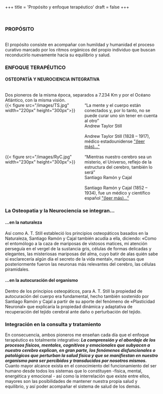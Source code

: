 +++
title = 'Propósito y enfoque terapéutico'
draft = false
+++

<br/>
<h3>PROPÓSITO</h3>
<br/>
El propósito consiste en acompañar con humildad y humanidad el proceso curativo marcado
por los ritmos orgánicos del propio individuo que buscan reconducirlo nuevamente hacia su
equilibrio y salud.

<h3>ENFOQUE TERAPÉUTICO</h3>

<h4>OSTEOPATÍA Y NEUROCIENCIA INTEGRATIVA</h4>
<br/>
Dos pioneros de la misma época, separados a 7.234 Km y por el Océano Atlántico, con la misma visión.

<div style="display: flex; align-items: flex-start;">
  <div style="flex: 1; margin-right: 20px;">
    {{< figure src="/images/TS.jpg" width="220px" height="300px">}}
  </div>
  <div style="flex: 1;">
    <div class = "text-box">
         “La mente y el cuerpo están conectados y, por lo tanto, no se puede curar uno sin tener en cuenta al otro”
    </div>
    <div class="author">Andrew Taylor Still</div>
    <br/>
    Andrew Taylor Still (1828 – 1917), médico estadounidense <a href="#" onclick="openPopup('Andrew Taylor Still (1828 – 1917), médico estadounidense considerado el padre de la Osteopatía, fue quien sentó los principios de las leyes osteopáticas basadas en la Naturaleza y aplicadas al ser humano y que gobiernan los mecanismos que reconducen al propio organismo en dirección al restablecimiento del equilibrio y su salud.'); return false;">"(leer más)..."</a>
    
   </div>
</div>

<br/>


<div style="display: flex; align-items: flex-start;">
  <div style="flex: 1; margin-right: 20px;">
     {{< figure src="/images/RyC.jpg"  width="230px" height="300px">}}
  </div>
  <div style="flex: 1;">
    <div class = "text-box">
        “Mientras nuestro cerebro sea un misterio, el Universo, reflejo de la estructura del cerebro, también lo será”
    </div>
    <div class="author">Santiago Ramón y Cajal</div>
    <br/>
    Santiago Ramón y Cajal (1852 – 1934), fue un médico y científico español <a href="#" onclick="openPopup('Santiago Ramón y Cajal (1852 – 1934) fue un médico y científico español considerado el padre de la neurociencia y apasionado por el estudio de la histología y anatomía de la estructura del sistema nervioso. Pionero en la descripción de la célula nerviosa o neurona, con uno de sus aportes fundamentales denominado «Doctrina Neuronal» basada en que el cerebro está compuesto por neuronas individuales y a la vez sumamente interconectadas entre sí, creando innumerables circuitos neuronales y que en la actualidad siguen siendo una fuente inagotable de conocimiento de la Neurociencia Moderna.'); return false;">"(leer más)..."</a>
  </div>
</div> 

<h3>La Osteopatia y la Neurociencia se integran...</h3>

<h4>...en la naturaleza</h4>

Así como A. T. Still estableció los principios osteopáticos basados en la Naturaleza, Santiago Ramón y Cajal también acudía a ella, diciendo: «Como el entomólogo a la caza de mariposas de vistosos matices, mi atención perseguía en el vergel de la sustancia gris, células de formas delicadas y elegantes, las misteriosas mariposas del alma, cuyo batir de alas quién sabe si esclarecería algún día el secreto de la vida mental», mariposas que posteriormente fueron las neuronas más relevantes del cerebro, las células piramidales.

<h4>...en la autocuración del organismo</h4>

Dentro de los principios osteopáticos, para A. T. Still la propiedad de autocuración del cuerpo era fundamental, hecho
también sostenido por Santiago Ramón y Cajal a partir de su aporte del fenómeno de «Plasticidad Neuronal» que explicaría la propiedad dinámica y adaptativa de recuperación del tejido cerebral ante daño o perturbación del tejido.

<h3>Integración en la consulta y tratamiento</h3>

En consecuencia, ambos pioneros me enseñan cada día que el enfoque terapéutico es totalmente integrativo:
<b><i>La comprensión y el abordaje de los procesos físicos, mentales, cognitivos y emocionales que subyacen a nuestro cerebro
explican, en gran parte, los fenómenos disfuncionales o patológicos que perturban la salud física y que se manifiestan en
nuestro organismo para ser percibidos y transducidos por nosotros mismos.</i></b>
Cuanto mayor alcance exista en el conocimiento del funcionamiento del ser humano desde todos los sistemas que lo
constituyen -física, mental, energética y emocional - así como la interrelación que existe entre ellos, mayores son las
posibilidades de mantener nuestra propia salud y equilibrio, y así poder acompañar el sistema de salud de los demás.